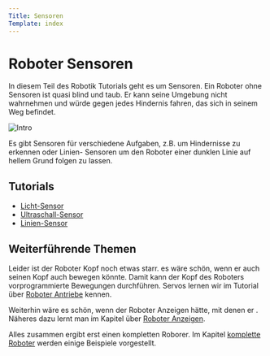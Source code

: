 ```yaml
---
Title: Sensoren
Template: index
---
```


# Roboter Sensoren

In diesem Teil des Robotik Tutorials geht es um Sensoren. Ein Roboter ohne Sensoren ist quasi blind und taub. Er kann seine Umgebung nicht wahrnehmen und würde gegen jedes Hindernis fahren, das sich in seinem Weg befindet.

![Intro](%assets_url%/slide3.png)

Es gibt Sensoren für verschiedene Aufgaben, z.B. um Hindernisse zu erkennen oder Linien- Sensoren um den Roboter einer dunklen Linie auf  hellem Grund folgen zu lassen. 

## Tutorials

* [Licht-Sensor](exercises/ldr)
* [Ultraschall-Sensor](exercises/ultrasonic)
* [Linien-Sensor](exercises/line-sensor)

## Weiterführende Themen

Leider ist der Roboter Kopf noch etwas starr. es wäre schön, wenn er auch seinen Kopf auch bewegen könnte. Damit kann der Kopf des Roboters vorprogrammierte Bewegungen durchführen. Servos lernen wir im Tutorial über [Roboter Antriebe](actors/index) kennen.

Weiterhin wäre es schön, wenn der Roboter Anzeigen hätte, mit denen er . Näheres dazu lernt man im Kapitel über [Roboter Anzeigen](displays/index). 

Alles zusammen ergibt erst einen kompletten Roborer. Im Kapitel [komplette Roboter](robots/index) werden einige Beispiele vorgestellt.

